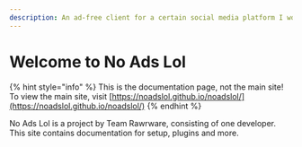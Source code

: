 ```yaml
---
description: An ad-free client for a certain social media platform I won't say the name of.
---
```


# Welcome to No Ads Lol

{% hint style="info" %}
This is the documentation page, not the main site! To view the main site, visit [https://noadslol.github.io/noadslol/](https://noadslol.github.io/noadslol/)
{% endhint %}

No Ads Lol is a project by Team Rawrware, consisting of one developer. This site contains documentation for setup, plugins and more.
